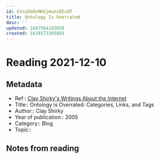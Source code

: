 ```yaml
---
id: EVniDeOnMHSjmunzEExdT
title: Ontology Is Overrated
desc: ''
updated: 1647564183058
created: 1639173265883
---
```

# Reading 2021-12-10

## Metadata

- Ref:: [Clay Shirky's Writings About the Internet](https://www.gwern.net/docs/technology/2005-04-shirky-ontologyisoverratedcategorieslinksandtags.html)
- Title:: Ontology is Overrated: Categories, Links, and Tags
- Author:: Clay Shirky
- Year of publication:: 2005
- Category:: Blog
- Topic:: 

## Notes from reading
